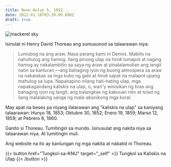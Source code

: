 ```yaml
---
title: Noon Hulyo 5, 1952...
date: 2022-01-16T03:39:09.896Z
draft: true
---
```

![mackerel sky](uploads/mackerel-sky-andrew-fogg.jpg "Mackerel Sky")

Isinulat ni Henry David Thoreau ang sumusunod sa talaarawan niya:

> Lumubog na ang araw. Nasa parang kami ni Dennis. Mabilis na nahuhulog ang hamog. Ilang pinong ulap na hindi lumapot at naging hamog ay nakalambitin sa saya ng araw at pinalalamutian ang langit natin sa kanluran,—ang bahaging iyon ng buong atmospera sa araw na nakatakas sa mga kuko ng gabi at hindi sapat na malapot upang mahulog sa lupa. Napakapino nilang hati-hating ulap, mga napakagandang kaliskis na ulap, o, wari'y winisikan ng bras ang bahaging iyon ng langit, ang balangkas ng kabuuan nito at tulad ng ilang malalaking sanga ng mala-abanikong mga koral.

May apat na beses pa niyang ilalarawan ang "kaliskis na ulap" sa kaniyang talaarawan: Hunyo 18, 1853; Oktubre 30, 1852; Enero 19, 1859; Marso 12, 1859; at Pebrero 8, 1860.

Ganito si Thoreau. Tumitingin sa mundo. Isinusulat ang nakita niya sa talaarawan niya. At tumitingin muli.

Ang website na ito ay kanlungan ng mga nakita at nabatid ni Thoreau.

{{< button href="Tungkol-sa-KNU" target="_self" >}}
Tungkol sa Kaliskis na Ulap
{{< /button >}}